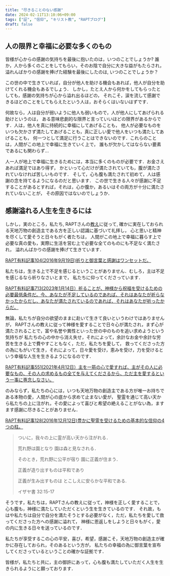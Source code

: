 ```yaml
---
title: "尽きることのない感謝"
date: 2024-02-11T13:10:06+09:00
tags: ["証", "信仰", "キリスト教", "RAPTブログ"]
draft: false
---
```


## 人の限界と幸福に必要な多くのもの
皆様が心からの感謝の気持ちを最後に抱いたのは，いつのことでしょうか?
誰か，人から多くのことをしてもらい，そのお陰で自分に大きな益がもたらされ，
溢れんばかりの感謝を捧げた経験を最後にしたのは, いつのことでしょうか？

この世の中で生きていれば，自分が他人を助ける機会もあれば，他人が自分を助けてくれる機会もあるでしょう．
しかし，たとえ人から何かをしてもらったとしても，感謝の気持ちが心から溢れ出るほどの，
それこそ，涙を流して感謝できるほどのことをしてもらえたという人は，おそらくはいないはずです．

何故なら，人は自分が弱いように他人も弱いもので，人が他人にしてあげられる助けというのは，
ある意味悲劇的な限界と言っていいほどの限界があるからです．人は，他人を真に持続的に幸福にしてあげることも，
他人が必要なものをいつも欠かさず満たしてあげることも，真に正しい愛で他人をいつも満たしてあげることも，
何一つとして満足に行うことはできないのです．これらのことは，人間がこの地上で幸福に生きていく上で，
誰もが欠かしてはならない要素であるにも関わらず...

人一人が地上で幸福に生きるためには，本当に多くのものが必要です．お金さえあれば満足ではあり得ず，
かといって心だけが満たされていても，腹が満たされていなければ苦しいものです．
そして，心も腹も満たされて初めて，人は感謝の念を持てるようになるのだと思います．
この世で生きる人々が感謝に不足することがあるとすれば，それは，心か腹か，あるいはその両方が十分に満たされていないことが，
その原因ではないのでしょうか．

## 感謝溢れる人生を生きるには
しかし，実のところ，私たち, RAPTさんの[教え](<https://rapt-neo.com/?page_id=30947>)に従って, 
確かに実在しておられる天地万物の創造主である方を正しい認識に基づいて礼拝し，
心と思いと精神を尽くして愛そうと日々もがく者たちは，
人間がこの地上で幸福に暮らす上で必要な真の愛も，実際に生活を営む上で必要な全てのものにも不足なく満たされ，
溢れんばかりの感謝を捧げて生きています．

[RAPT有料記事104(2016年9月19日)祈りと御言葉と感謝はワンセットだ。](https://rapt-neo.com/?p=40225)

私たちは，生きる上で不足を感じるということがありません．むしろ，主は不足を感じるなら祈りなさいとまで，
私たちに仰ってくださっています．

[RAPT有料記事713(2023年1月14日）祈ることが、神様から祝福を受けるための必要最低条件だ。今、あなたが不足しているのであれば、それはあなたが祈らなかったからだし、あなたが満たされているのであれば、それはあなたが祈ったからだ。](https://rapt-neo.com/?p=57805)

無論，私たちが自分の欲望のままに赴いて生きて良いというわけではありませんが，
RAPTさんの教えに従って神様を愛することで日々心が満たされ，まず心が満たされることで，富や名誉や異性といった世の中のものを追い求めようという気持ちが
私たちの心の中から消え失せ，それによって，余計なお金や余計な労苦を生きる上で費やすこともなく，ただ，私たちを愛して，
救ってくださった方の為にもがいて生き，それによって，日々愛を受け，恵みを受け，力を受けるという幸福な人生を生きるようになるのです．

[RAPT有料記事551(2021年4月12日）主を一筋の心で愛すれば、主がその人に必要なもの、その人の求めるもの全てを与えてくださるから、ただ主を愛するという一事に専念しなさい。](https://rapt-neo.com/?p=54777)

のみならず，私たちの心には，いつも天地万物の創造主である方が唯一お持ちである本物の愛，人間が心の底から求めて止まない愛が，
聖霊を通じて高い天から私たちの上に注がれ，その愛によって喜びと希望の絶えることがない為，ますます感謝に尽きることがありません．

[RAPT有料記事128(2016年12月12日)豊かに聖霊を受けるための基本的な信仰の4つの柱。](https://rapt-neo.com/?p=41313)

> ついに，我々の上に霊が高い天から注がれる．
>
> 荒れ野は園となり 園は森と見なされる．
>
> そのとき，荒れ野に公平が宿り 園に正義が住まう．
>
> 正義が造り出すものは平和であり 
>
> 正義が生み出すものは とこしえに安らかな平和である.
>
> イザヤ書 32:15-17

そうです，私たちは，RAPTさんの教えに従って，神様を正しく愛することで，心も腹も，神様に満たしていただくという生を生きているのです．
それ故，もはや私たちは自分で自分を満たそうとする必要がなく，ただ，私たちを愛して救ってくださった方への感謝に溢れて，
神様に恩返しをしようと日々もがく，愛の内に生きる日々を送っているのです．

私たちが享受するこの心の平安，喜び，希望，感謝こそ，天地万物の創造主が確かに存在しておられ，そのあるという方が，
私たちの幸福の為に御言葉を宣布してくださっているということの確かな証拠です．

皆様が，私たちと共に，主の御許にあって，心も腹も満たしていただく人生を生きられるようにと願っております．